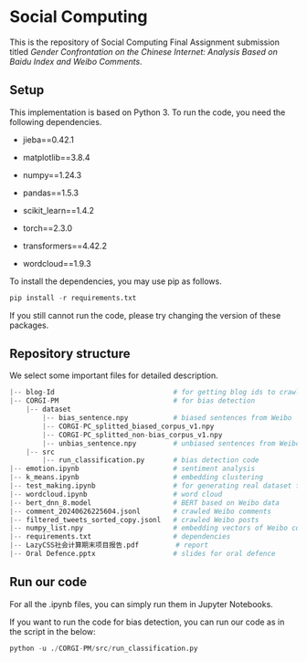 # Social Computing
This is the repository of Social Computing Final Assignment submission titled *Gender Confrontation on the Chinese Internet: Analysis Based on Baidu Index and Weibo Comments*.



## Setup

This implementation is based on Python 3. To run the code, you need the following dependencies.

- jieba==0.42.1

- matplotlib==3.8.4

- numpy==1.24.3

- pandas==1.5.3

- scikit_learn==1.4.2

- torch==2.3.0

- transformers==4.42.2

- wordcloud==1.9.3

To install the dependencies, you may use pip as follows.

```python
pip install -r requirements.txt
```

If you still cannot run the code, please try changing the version of these packages.



## Repository structure

We select some important files for detailed description.

```python
|-- blog-Id                             # for getting blog ids to crawl the comments under them
|-- CORGI-PM							# for bias detection
    |-- dataset
    	|-- bias_sentence.npy			# biased sentences from Weibo
        |-- CORGI-PC_splitted_biased_corpus_v1.npy
        |-- CORGI-PC_splitted_non-bias_corpus_v1.npy
        |-- unbias_sentence.npy			# unbiased sentences from Weibo
    |-- src
    	|-- run_classification.py		# bias detection code
|-- emotion.ipynb						# sentiment analysis
|-- k_means.ipynb						# embedding clustering
|-- test_making.ipynb					# for generating real dataset for bias detection
|-- wordcloud.ipynb						# word cloud
|-- bert_dnn_8.model					# BERT based on Weibo data
|-- comment_20240626225604.jsonl		# crawled Weibo comments
|-- filtered_tweets_sorted_copy.jsonl	# crawled Weibo posts
|-- numpy_list.npy						# embedding vectors of Weibo comments
|-- requirements.txt					# dependencies
|-- LazyCSS社会计算期末项目报告.pdf		  # report
|-- Oral Defence.pptx					# slides for oral defence
```



## Run our code

For all the .ipynb files, you can simply run them in Jupyter Notebooks.

If you want to run the code for bias detection, you can run our code as in the script in the below:

```python
python -u ./CORGI-PM/src/run_classification.py
```
